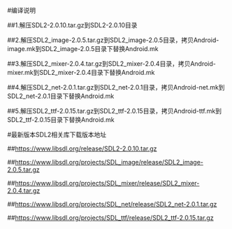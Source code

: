 #编译说明

##1.解压SDL2-2.0.10.tar.gz到SDL2-2.0.10目录

##2.解压SDL2_image-2.0.5.tar.gz到SDL2_image-2.0.5目录，拷贝Android-image.mk到SDL2_image-2.0.5目录下替换Android.mk

##3.解压SDL2_mixer-2.0.4.tar.gz到SDL2_mixer-2.0.4目录，拷贝Android-mixer.mk到SDL2_mixer-2.0.4目录下替换Android.mk

##4.解压SDL2_net-2.0.1.tar.gz到SDL2_net-2.0.1目录，拷贝Android-net.mk到SDL2_net-2.0.1目录下替换Android.mk

##5.解压SDL2_ttf-2.0.15.tar.gz到SDL2_ttf-2.0.15目录，拷贝Android-ttf.mk到SDL2_ttf-2.0.15目录下替换Android.mk

#最新版本SDL2相关库下载版本地址

##https://www.libsdl.org/release/SDL2-2.0.10.tar.gz

##https://www.libsdl.org/projects/SDL_image/release/SDL2_image-2.0.5.tar.gz

##https://www.libsdl.org/projects/SDL_mixer/release/SDL2_mixer-2.0.4.tar.gz

##https://www.libsdl.org/projects/SDL_net/release/SDL2_net-2.0.1.tar.gz

##https://www.libsdl.org/projects/SDL_ttf/release/SDL2_ttf-2.0.15.tar.gz
